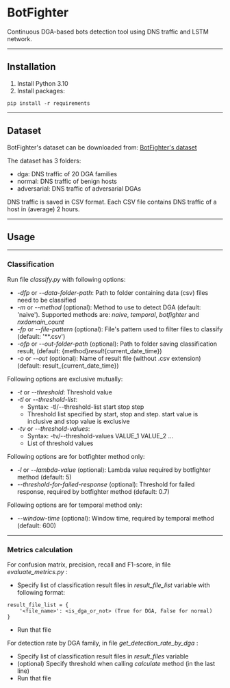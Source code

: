 # BotFighter

Continuous DGA-based bots detection tool using DNS traffic and LSTM network.

---
## Installation

1. Install Python 3.10
2. Install packages:

```commandline
pip install -r requirements
```

___
## Dataset

BotFighter's dataset can be downloaded from: [BotFighter's dataset](https://drive.google.com/file/d/1qh9jw3gSDeHNPDqkCxxFEqIHqMzEDXHu/view?usp=sharing)

The dataset has 3 folders:
- dga: DNS traffic of 20 DGA families
- normal: DNS traffic of benign hosts
- adversarial: DNS traffic of adversarial DGAs

DNS traffic is saved in CSV format. Each CSV file contains DNS traffic of a host in (average) 2 hours.


---
## Usage

---
### Classification

Run file *classify.py* with following options:
- *-dfp* or *--data-folder-path*: Path to folder containing data (csv) files need to be classified
- *-m* or *--method* (optional): Method to use to detect DGA (default: 'naive'). Supported methods are: *naive*, *temporal*, *botfighter* and *nxdomain_count*
- *-fp* or *--file-pattern* (optional): File's pattern used to filter files to classify (default: '**.csv')
- *-ofp* or *--out-folder-path* (optional): Path to folder saving classification result, (default: {method}_result_{current_date_time})
- *-o* or *--out* (optional): Name of result file (without .csv extension) (default: result_{current_date_time})

Following options are exclusive mutually:
- *-t* or *--threshold*: Threshold value
- *-tl* or *--threshold-list*:
  - Syntax: -tl/--threshold-list start stop step
  - Threshold list specified by start, stop and step. start value is inclusive and stop value is exclusive
- *-tv* or *--threshold-values*:
  - Syntax: -tv/--threshold-values VALUE_1 VALUE_2 ...
  - List of threshold values

Following options are for botfighter method only:
- *-l* or *--lambda-value* (optional): Lambda value required by botfighter method (default: 5)
- *--threshold-for-failed-response* (optional): Threshold for failed response, required by botfighter method (default: 0.7)

Following options are for temporal method only:
- *--window-time* (optional): Window time, required by temporal method (default: 600)

---
### Metrics calculation

For confusion matrix, precision, recall and F1-score, in file *evaluate_metrics.py* :
- Specify list of classification result files in *result_file_list* variable with following format:

```text
result_file_list = {
    '<file_name>': <is_dga_or_not> (True for DGA, False for normal)
}
```

- Run that file

For detection rate by DGA family, in file *get_detection_rate_by_dga* :
- Specify list of classification result files in *result_files* variable
- (optional) Specify threshold when calling *calculate* method (in the last line)
- Run that file
